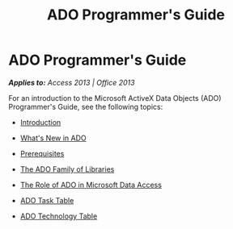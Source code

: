 ﻿---
title: ADO Programmer's Guide
TOCTitle: ADO Programmer's Guide
ms:assetid: b68a982e-17b6-7dd6-ca9d-3a5960d815da
ms:mtpsurl: https://msdn.microsoft.com/en-us/library/JJ249876(v=office.15)
ms:contentKeyID: 48547278
ms.date: 09/18/2015
mtps_version: v=office.15
---

# ADO Programmer's Guide


_**Applies to:** Access 2013 | Office 2013_

For an introduction to the Microsoft ActiveX Data Objects (ADO) Programmer's Guide, see the following topics:

  - [Introduction](introduction-to-ado-programming.md)

  - [What's New in ADO](what-s-new-in-ado.md)

  - [Prerequisites](prerequisites-ado-introduction.md)

  - [The ADO Family of Libraries](the-ado-family-of-libraries.md)

  - [The Role of ADO in Microsoft Data Access](the-role-of-ado-in-microsoft-data-access.md)

  - [ADO Task Table](ado-task-table.md)

  - [ADO Technology Table](ado-technology-table.md)

